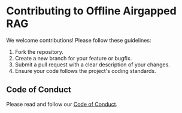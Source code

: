 # Contributing to Offline Airgapped RAG

We welcome contributions! Please follow these guidelines:

1. Fork the repository.
2. Create a new branch for your feature or bugfix.
3. Submit a pull request with a clear description of your changes.
4. Ensure your code follows the project's coding standards.

## Code of Conduct

Please read and follow our [Code of Conduct](CODE_OF_CONDUCT.md).
